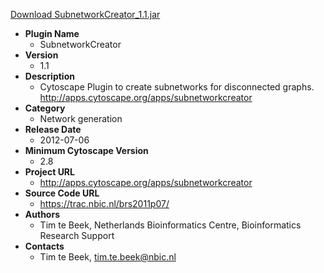 <a href="SubnetworkCreator_1.1.jar">Download SubnetworkCreator_1.1.jar</a>

* __Plugin Name__
  * SubnetworkCreator
* __Version__
  * 1.1
* __Description__
  * Cytoscape Plugin to create subnetworks for disconnected graphs. http://apps.cytoscape.org/apps/subnetworkcreator
* __Category__
  * Network generation
* __Release Date__
  * 2012-07-06
* __Minimum Cytoscape Version__
  * 2.8
* __Project URL__
  * http://apps.cytoscape.org/apps/subnetworkcreator
* __Source Code URL__
  * https://trac.nbic.nl/brs2011p07/
* __Authors__
  * Tim te Beek, Netherlands Bioinformatics Centre, Bioinformatics Research Support
* __Contacts__
  * Tim te Beek, tim.te.beek@nbic.nl
